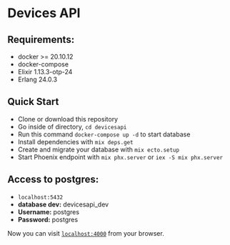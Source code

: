 # Devices API

## Requirements:
  * docker >= 20.10.12
  * docker-compose
  * Elixir 1.13.3-otp-24
  * Erlang 24.0.3
  

## Quick Start
  * Clone or download this repository
  * Go inside of directory,  `cd devicesapi`
  * Run this command `docker-compose up -d` to start database
  * Install dependencies with `mix deps.get`
  * Create and migrate your database with `mix ecto.setup`
  * Start Phoenix endpoint with `mix phx.server` or `iex -S mix phx.server`

## Access to postgres: 
* `localhost:5432`
* **database dev:** devicesapi_dev
* **Username:** postgres
* **Password:** postgres


Now you can visit [`localhost:4000`](http://localhost:4000) from your browser.

